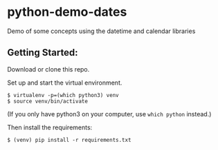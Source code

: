 # python-demo-dates
Demo of some concepts using the datetime and calendar libraries

## Getting Started: 

Download or clone this repo. 

Set up and start the virtual environment. 

```
$ virtualenv -p=(which python3) venv
$ source venv/bin/activate
```
(If you only have python3 on your computer, use `which python` instead.) 

Then install the requirements:

```
$ (venv) pip install -r requirements.txt
```
